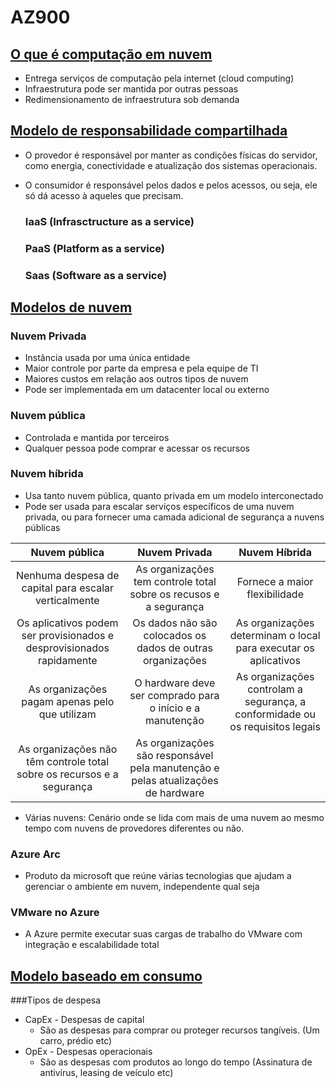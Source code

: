 # AZ900

## [O que é computação em nuvem](https://learn.microsoft.com/pt-br/training/modules/describe-cloud-compute/3-what-cloud-compute)

- Entrega serviços de computação pela internet (cloud computing)
- Infraestrutura pode ser mantida por outras pessoas
- Redimensionamento de infraestrutura sob demanda

## [Modelo de responsabilidade compartilhada](https://learn.microsoft.com/pt-br/training/modules/describe-cloud-compute/4-describe-shared-responsibility-model)

- O provedor é responsável por manter as condições físicas do servidor, como energia, conectividade e atualização dos sistemas operacionais.

- O consumidor é responsável pelos dados e pelos acessos, ou seja, ele só dá acesso à aqueles que precisam.

  ### IaaS (Infrasctructure as a service)
  ### PaaS (Platform as a service)
  ### Saas (Software as a service)

## [Modelos de nuvem](https://learn.microsoft.com/pt-br/training/modules/describe-cloud-compute/5-define-cloud-models)

### Nuvem Privada
- Instância usada por uma única entidade
- Maior controle por parte da empresa e pela equipe de TI
- Maiores custos em relação aos outros tipos de nuvem
- Pode ser implementada em um datacenter local ou externo

### Nuvem pública
- Controlada e mantida por terceiros
- Qualquer pessoa pode comprar e acessar os recursos

### Nuvem híbrida
- Usa tanto nuvem pública, quanto privada em um modelo interconectado
- Pode ser usada para escalar serviços específicos de uma nuvem privada, ou para fornecer uma camada adicional de segurança a nuvens públicas

|**Nuvem pública**|**Nuvem Privada**|**Nuvem Híbrida**|
|:-:|:-:|:-:|
|Nenhuma despesa de capital para escalar verticalmente|As organizações tem controle total sobre os recusos e a segurança|Fornece a maior flexibilidade|
|Os aplicativos podem ser provisionados e desprovisionados rapidamente|Os dados não são colocados os dados de outras organizações|As organizações determinam o local para executar os aplicativos|
|As organizações pagam apenas pelo que utilizam|O hardware deve ser comprado para o início e a manutenção|As organizações controlam a segurança, a conformidade ou os requisitos legais|
|As organizações não têm controle total sobre os recursos e a segurança|As organizações são responsável pela manutenção e pelas atualizações de hardware

- Várias nuvens: Cenário onde se lida com mais de uma nuvem ao mesmo tempo com nuvens de provedores diferentes ou não.

### Azure Arc
- Produto da microsoft que reúne várias tecnologias que ajudam a gerenciar o ambiente em nuvem, independente qual seja

### VMware no Azure
- A Azure permite executar suas cargas de trabalho do VMware com integração e escalabilidade total

## [Modelo baseado em consumo]("https://learn.microsoft.com/pt-br/training/modules/describe-cloud-compute/6-describe-consumption-based-model")
###Tipos de despesa
- CapEx - Despesas de capital
  - São as despesas para comprar ou proteger recursos tangíveis. (Um carro, prédio etc)
- OpEx - Despesas operacionais
  - São as despesas com produtos ao longo do tempo (Assinatura de antivírus, leasing de veículo etc)
